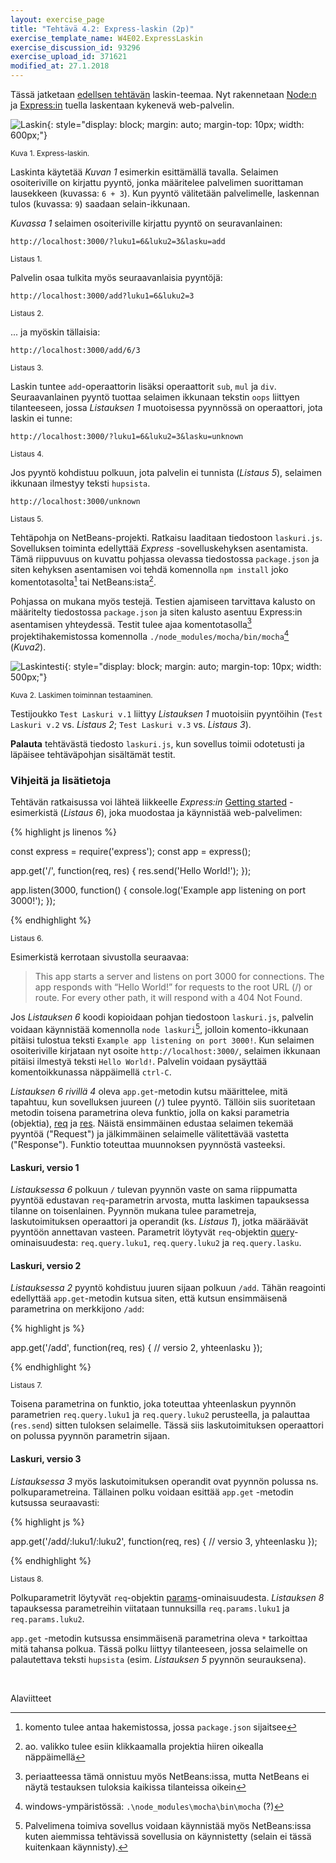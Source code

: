 ```yaml
---
layout: exercise_page
title: "Tehtävä 4.2: Express-laskin (2p)"
exercise_template_name: W4E02.ExpressLaskin
exercise_discussion_id: 93296
exercise_upload_id: 371621
modified_at: 27.1.2018
---
```


Tässä jatketaan [edellsen tehtävän](../tehtava41) laskin-teemaa. Nyt rakennetaan
[Node:n][node] ja [Express:in][express] tuella laskentaan kykenevä web-palvelin.

[node]: https://nodejs.org
[express]: https://expressjs.com

![Laskin](../img/express_laskin.png "Laskin"){: style="display: block; margin: auto; margin-top: 10px; width: 600px;"}

<small>Kuva 1. Express-laskin.</small>

Laskinta käytetää *Kuvan 1* esimerkin esittämällä tavalla. Selaimen osoiteriville
on kirjattu pyyntö, jonka määritelee palvelimen suorittaman lausekkeen
(kuvassa: `6 + 3`). Kun pyyntö välitetään palvelimelle, laskennan
tulos (kuvassa: `9`) saadaan selain-ikkunaan.

*Kuvassa 1* selaimen osoiteriville kirjattu pyyntö on seuravanlainen:

~~~
http://localhost:3000/?luku1=6&luku2=3&lasku=add
~~~

<small>Listaus 1.</small>

Palvelin osaa tulkita myös seuraavanlaisia pyyntöjä:

~~~
http://localhost:3000/add?luku1=6&luku2=3
~~~

<small>Listaus 2.</small>

... ja myöskin tällaisia:

~~~
http://localhost:3000/add/6/3
~~~

<small>Listaus 3.</small>

Laskin tuntee `add`-operaattorin lisäksi operaattorit `sub`, `mul` ja `div`.
Seuraavanlainen pyyntö tuottaa selaimen ikkunaan tekstin `oops` liittyen
tilanteeseen, jossa *Listauksen 1* muotoisessa pyynnössä on operaattori, jota
laskin ei tunne:

~~~
http://localhost:3000/?luku1=6&luku2=3&lasku=unknown
~~~

<small>Listaus 4.</small>

Jos pyyntö kohdistuu polkuun, jota palvelin ei tunnista (*Listaus 5*), selaimen ikkunaan
ilmestyy teksti `hupsista`.

~~~
http://localhost:3000/unknown
~~~

<small>Listaus 5.</small>

Tehtäpohja on NetBeans-projekti. Ratkaisu laaditaan tiedostoon `laskuri.js`.
Sovelluksen toiminta edellyttää *Express* -sovelluskehyksen asentamista.
Tämä riippuvuus on kuvattu pohjassa olevassa tiedostossa `package.json` ja
siten kehyksen asentamisen voi tehdä komennolla `npm install`
joko komentotasolta[^npm-install] tai NetBeans:ista[^npm-install-nb].

[^npm-install]: komento tulee antaa hakemistossa, jossa `package.json` sijaitsee

[^npm-install-nb]: ao. valikko tulee esiin klikkaamalla projektia hiiren oikealla näppäimellä

Pohjassa on mukana myös testejä. Testien ajamiseen tarvittava kalusto on
määritelty tiedostossa `package.json` ja siten kalusto asentuu Express:in
asentamisen yhteydessä. Testit tulee ajaa komentotasolla[^test] projektihakemistossa
komennolla `./node_modules/mocha/bin/mocha`[^test-windows] (*Kuva2*).

[^test]: periaatteessa tämä onnistuu myös NetBeans:issa, mutta NetBeans ei näytä testauksen tuloksia kaikissa tilanteissa oikein

[^test-windows]: windows-ympäristössä: `.\node_modules\mocha\bin\mocha` (?)

![Laskintesti](../img/express_laskin_testi.png "Laskintesti"){: style="display: block; margin: auto; margin-top: 10px; width: 500px;"}

<small>Kuva 2. Laskimen toiminnan testaaminen.</small>

Testijoukko `Test Laskuri v.1` liittyy *Listauksen 1* muotoisiin pyyntöihin
 (`Test Laskuri v.2` vs. *Listaus 2*; `Test Laskuri v.3` vs. *Listaus 3*).

**Palauta**  tehtävästä tiedosto `laskuri.js`, kun sovellus
toimii odotetusti ja läpäisee tehtäväpohjan sisältämät testit.

### Vihjeitä ja lisätietoja


Tehtävän ratkaisussa voi lähteä liikkeelle  *Express:in*
[Getting started][hello-world] -esimerkistä (*Listaus 6*), joka muodostaa ja
käynnistää web-palvelimen:

[hello-world]: https://expressjs.com/en/starter/hello-world.html


{% highlight js linenos %}

const express = require('express');
const app = express();

app.get('/', function(req, res) {
  res.send('Hello World!');
});

app.listen(3000, function() {
  console.log('Example app listening on port 3000!');
});

{% endhighlight %}

<small>Listaus 6.</small>

Esimerkistä kerrotaan sivustolla seuraavaa:

> This app starts a server and listens on port 3000 for connections. The app responds with “Hello World!” for requests to the root URL (/) or route. For every other path, it will respond with a 404 Not Found.

Jos  *Listauksen 6* koodi kopioidaan pohjan tiedostoon `laskuri.js`,
palvelin voidaan käynnistää  komennolla `node laskuri`[^start-nb], jolloin
komento-ikkunaan pitäisi tulostua teksti `Example app listening on port 3000!`.
Kun selaimen osoiteriville kirjataan nyt osoite `http://localhost:3000/`, selaimen
ikkunaan pitäisi ilmestyä teksti `Hello World!`. Palvelin voidaan pysäyttää
komentoikkunassa näppäimellä `ctrl-C`.

[^start-nb]: Palvelimena toimiva sovellus voidaan käynnistää myös NetBeans:issa kuten aiemmissa tehtävissä sovellusia on käynnistetty (selain ei tässä kuitenkaan käynnisty).

*Listauksen 6 rivillä 4* oleva `app.get`-metodin kutsu määrittelee, mitä
tapahtuu, kun sovelluksen juureen (`/`) tulee pyyntö. Tällöin siis suoritetaan
metodin toisena parametrina oleva funktio, jolla on kaksi parametria (objektia),
[req][req] ja [res][res]. Näistä ensimmäinen edustaa selaimen tekemää
pyyntöä ("Request") ja
jälkimmäinen selaimelle välitettävää vastetta ("Response"). Funktio toteuttaa muunnoksen
pyynnöstä vasteeksi.

[req]: https://expressjs.com/en/4x/api.html#req
[res]: https://expressjs.com/en/4x/api.html#res

#### Laskuri, versio 1

*Listauksessa 6* polkuun `/`  tulevan pyynnön vaste on sama riippumatta pyyntöä
edustavan `req`-parametrin arvosta, mutta laskimen tapauksessa tilanne on
toisenlainen. Pyynnön mukana tulee parametreja, laskutoimituksen operaattori ja
operandit (ks. *Listaus 1*), jotka määräävät pyyntöön annettavan vasteen. Parametrit
löytyvät `req`-objektin [query][query]-ominaisuudesta: `req.query.luku1`,
`req.query.luku2` ja `req.query.lasku`.

[query]: https://expressjs.com/en/4x/api.html#req.query

#### Laskuri, versio 2

*Listauksessa 2* pyyntö kohdistuu juuren sijaan polkuun `/add`. Tähän
reagointi edellyttää `app.get`-metodin kutsua siten, että kutsun ensimmäisenä
parametrina on merkkijono `/add`:

{% highlight js %}

app.get('/add', function(req, res) {
  // versio 2, yhteenlasku
});

{% endhighlight %}

<small>Listaus 7.</small>


Toisena parametrina on funktio, joka
toteuttaa yhteenlaskun pyynnön parametrien  `req.query.luku1` ja
`req.query.luku2` perusteella, ja palauttaa (`res.send`) sitten
tuloksen selaimelle. Tässä siis laskutoimituksen operaattori on polussa
pyynnön parametrin sijaan.

#### Laskuri, versio 3

*Listauksessa 3* myös laskutoimituksen operandit ovat pyynnön polussa ns.
polkuparametreina. Tällainen polku voidaan esittää `app.get` -metodin kutsussa
seuraavasti:

{% highlight js %}

app.get('/add/:luku1/:luku2', function(req, res) {
  // versio 3, yhteenlasku
});

{% endhighlight %}

<small>Listaus 8.</small>

Polkuparametrit löytyvät `req`-objektin [params][params]-ominaisuudesta.
*Listauksen 8* tapauksessa parametreihin viitataan tunnuksilla
`req.params.luku1` ja `req.params.luku2`.

[params]: https://expressjs.com/en/4x/api.html#req.params

`app.get` -metodin kutsussa ensimmäisenä parametrina oleva `*` tarkoittaa
mitä tahansa polkua. Tässä polku liittyy tilanteeseen, jossa selaimelle
on palautettava teksti `hupsista` (esim. *Listauksen  5* pyynnön seurauksena).


<br/>

Alaviitteet
